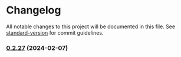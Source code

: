 # Changelog

All notable changes to this project will be documented in this file. See [standard-version](https://github.com/conventional-changelog/standard-version) for commit guidelines.

### [0.2.27](https://github.com/Designibl/Dibl-Flags/compare/v0.2.26...v0.2.27) (2024-02-07)
